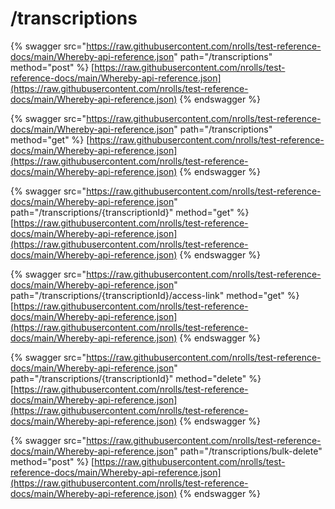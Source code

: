 # /transcriptions

{% swagger src="https://raw.githubusercontent.com/nrolls/test-reference-docs/main/Whereby-api-reference.json" path="/transcriptions" method="post" %}
[https://raw.githubusercontent.com/nrolls/test-reference-docs/main/Whereby-api-reference.json](https://raw.githubusercontent.com/nrolls/test-reference-docs/main/Whereby-api-reference.json)
{% endswagger %}

{% swagger src="https://raw.githubusercontent.com/nrolls/test-reference-docs/main/Whereby-api-reference.json" path="/transcriptions" method="get" %}
[https://raw.githubusercontent.com/nrolls/test-reference-docs/main/Whereby-api-reference.json](https://raw.githubusercontent.com/nrolls/test-reference-docs/main/Whereby-api-reference.json)
{% endswagger %}

{% swagger src="https://raw.githubusercontent.com/nrolls/test-reference-docs/main/Whereby-api-reference.json" path="/transcriptions/{transcriptionId}" method="get" %}
[https://raw.githubusercontent.com/nrolls/test-reference-docs/main/Whereby-api-reference.json](https://raw.githubusercontent.com/nrolls/test-reference-docs/main/Whereby-api-reference.json)
{% endswagger %}

{% swagger src="https://raw.githubusercontent.com/nrolls/test-reference-docs/main/Whereby-api-reference.json" path="/transcriptions/{transcriptionId}/access-link" method="get" %}
[https://raw.githubusercontent.com/nrolls/test-reference-docs/main/Whereby-api-reference.json](https://raw.githubusercontent.com/nrolls/test-reference-docs/main/Whereby-api-reference.json)
{% endswagger %}

{% swagger src="https://raw.githubusercontent.com/nrolls/test-reference-docs/main/Whereby-api-reference.json" path="/transcriptions/{transcriptionId}" method="delete" %}
[https://raw.githubusercontent.com/nrolls/test-reference-docs/main/Whereby-api-reference.json](https://raw.githubusercontent.com/nrolls/test-reference-docs/main/Whereby-api-reference.json)
{% endswagger %}

{% swagger src="https://raw.githubusercontent.com/nrolls/test-reference-docs/main/Whereby-api-reference.json" path="/transcriptions/bulk-delete" method="post" %}
[https://raw.githubusercontent.com/nrolls/test-reference-docs/main/Whereby-api-reference.json](https://raw.githubusercontent.com/nrolls/test-reference-docs/main/Whereby-api-reference.json)
{% endswagger %}
